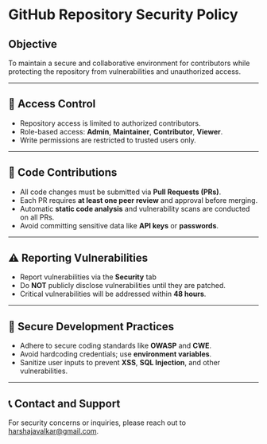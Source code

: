 # GitHub Repository Security Policy

## Objective  
To maintain a secure and collaborative environment for contributors while protecting the repository from vulnerabilities and unauthorized access.

---

## 🔐 Access Control  
- Repository access is limited to authorized contributors.  
- Role-based access: **Admin**, **Maintainer**, **Contributor**, **Viewer**.  
- Write permissions are restricted to trusted users only.

---

## 🔎 Code Contributions  
- All code changes must be submitted via **Pull Requests (PRs)**.  
- Each PR requires **at least one peer review** and approval before merging.  
- Automatic **static code analysis** and vulnerability scans are conducted on all PRs.  
- Avoid committing sensitive data like **API keys** or **passwords**.

---

## ⚠️ Reporting Vulnerabilities  
- Report vulnerabilities via the **Security** tab
- Do **NOT** publicly disclose vulnerabilities until they are patched.  
- Critical vulnerabilities will be addressed within **48 hours**.

---

## 🔧 Secure Development Practices  
- Adhere to secure coding standards like **OWASP** and **CWE**.  
- Avoid hardcoding credentials; use **environment variables**.  
- Sanitize user inputs to prevent **XSS**, **SQL Injection**, and other vulnerabilities.

---

## 📞 Contact and Support  
For security concerns or inquiries, please reach out to harshajavalkar@gmail.com.  
